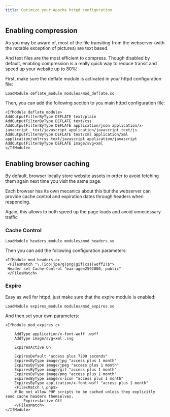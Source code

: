 ```yaml
---
title: Optimize your Apache httpd configuration
---
```



## Enabling compression
As you may be aware of, most of the file transiting from the webserver (with the notable exception of pictures) are text based.

And text files are the most efficient to compress. Though disabled by default, enabling compression is a really quick way to reduce transit and speed up your website up to 80%!

First, make sure the deflate module is activated in your httpd configuration file:

```
LoadModule deflate_module modules/mod_deflate.so
```

Then, you can add the following section to you main httpd configuration file:

```
<IfModule deflate_module>
AddOutputFilterByType DEFLATE text/plain  
AddOutputFilterByType DEFLATE text/css 
AddOutputFilterByType DEFLATE application/json application/x-javascript  text/javascript application/javascript text/js 
AddOutputFilterByType DEFLATE text/xml application/xml application/xml+rss text/javascript application/javascript
AddOutputFilterByType DEFLATE image/svg+xml
</IfModule>
```

## Enabling browser caching

By default, browser locally store website assets in order to avoid fetching them again next time you visit the same page.

Each browser has its own mecanics about this but the webserver can provide cache control and expiration dates through headers when responding.

Again, this allows to both speed up the page loads and avoid unnecessary traffic

### Cache Control

```
LoadModule headers_module modules/mod_headers.so
```

Then you can add the following configuration parameters:

```
<IfModule mod_headers.c>
 <FilesMatch "\.(ico|jpe?g|png|gif|css|woff2)$">
 Header set Cache-Control "max-age=2592000, public"
 </FilesMatch>
```

### Expire

Easy as well for httpd, just make sure that the expire module is enabled:

```
LoadModule expires_module modules/mod_expires.so
```

And then set your own parameters:

```
<IfModule mod_expires.c>

    AddType application/x-font-woff .woff
    AddType image/svg+xml .svg

    ExpiresActive On

    ExpiresDefault "access plus 7200 seconds"
    ExpiresByType image/jpg "access plus 1 month"
    ExpiresByType image/jpeg "access plus 1 month"
    ExpiresByType image/gif "access plus 1 month"
    ExpiresByType image/png "access plus 1 month"
    ExpiresByType image/x-icon "access plus 1 month"
    ExpiresByType application/x-font-woff "access plus 1 month"
    <FilesMatch \.php$>
    # Do not allow PHP scripts to be cached unless they explicitly send cache headers themselves.
        ExpiresActive Off
    </FilesMatch>
</IfModule>
```
